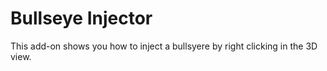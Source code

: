 # Bullseye Injector

This add-on shows you how to inject a bullsyere by right clicking in the 3D view.